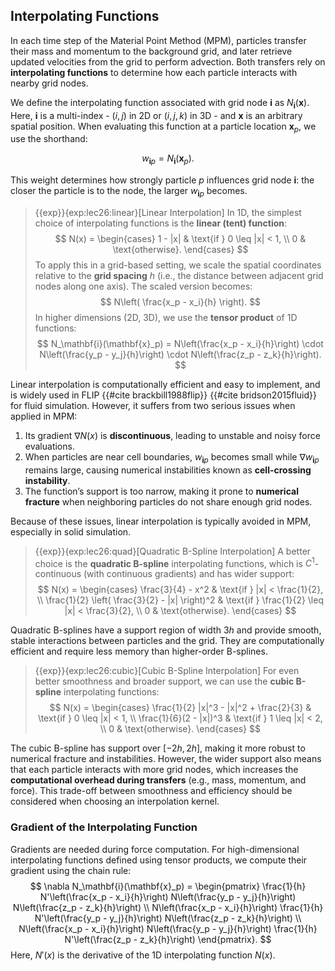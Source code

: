 ## Interpolating Functions

In each time step of the Material Point Method (MPM), particles transfer their mass and momentum to the background grid, and later retrieve updated velocities from the grid to perform advection. Both transfers rely on **interpolating functions** to determine how each particle interacts with nearby grid nodes.

We define the interpolating function associated with grid node $\mathbf{i}$ as $N_\mathbf{i}(\mathbf{x})$. Here, $\mathbf{i}$ is a multi-index - $(i, j)$ in 2D or $(i, j, k)$ in 3D - and $\mathbf{x}$ is an arbitrary spatial position. When evaluating this function at a particle location $\mathbf{x}_p$, we use the shorthand:

$$
w_{\mathbf{i}p} = N_\mathbf{i}(\mathbf{x}_p).
$$

This weight determines how strongly particle $p$ influences grid node $\mathbf{i}$: the closer the particle is to the node, the larger $w_{\mathbf{i}p}$ becomes.

> {{exp}}{exp:lec26:linear}[Linear Interpolation]
In 1D, the simplest choice of interpolating functions is the **linear (tent) function**:
$$
N(x) =
\begin{cases}
1 - |x| & \text{if } 0 \leq |x| < 1, \\
0 & \text{otherwise}.
\end{cases}
$$
To apply this in a grid-based setting, we scale the spatial coordinates relative to the **grid spacing** $h$ (i.e., the distance between adjacent grid nodes along one axis). The scaled version becomes:
$$
N\left( \frac{x_p - x_i}{h} \right).
$$
In higher dimensions (2D, 3D), we use the **tensor product** of 1D functions:
$$
N_\mathbf{i}(\mathbf{x}_p) = N\left(\frac{x_p - x_i}{h}\right) \cdot N\left(\frac{y_p - y_j}{h}\right) \cdot N\left(\frac{z_p - z_k}{h}\right).
$$

Linear interpolation is computationally efficient and easy to implement, and is widely used in FLIP {{#cite brackbill1988flip}} {{#cite bridson2015fluid}} for fluid simulation. However, it suffers from two serious issues when applied in MPM:

1. Its gradient $\nabla N(x)$ is **discontinuous**, leading to unstable and noisy force evaluations.
2. When particles are near cell boundaries, $w_{\mathbf{i}p}$ becomes small while $\nabla w_{\mathbf{i}p}$ remains large, causing numerical instabilities known as **cell-crossing instability**.
3. The function’s support is too narrow, making it prone to **numerical fracture** when neighboring particles do not share enough grid nodes.

Because of these issues, linear interpolation is typically avoided in MPM, especially in solid simulation.

> {{exp}}{exp:lec26:quad}[Quadratic B-Spline Interpolation]
A better choice is the **quadratic B-spline** interpolating functions, which is $C^1$-continuous (with continuous gradients) and has wider support:
$$
N(x) =
\begin{cases}
\frac{3}{4} - x^2 & \text{if } |x| < \frac{1}{2}, \\
\frac{1}{2} \left( \frac{3}{2} - |x| \right)^2 & \text{if } \frac{1}{2} \leq |x| < \frac{3}{2}, \\
0 & \text{otherwise}.
\end{cases}
$$

Quadratic B-splines have a support region of width $3h$ and provide smooth, stable interactions between particles and the grid. They are computationally efficient and require less memory than higher-order B-splines.

> {{exp}}{exp:lec26:cubic}[Cubic B-Spline Interpolation]
For even better smoothness and broader support, we can use the **cubic B-spline** interpolating functions:
$$
N(x) =
\begin{cases}
\frac{1}{2} |x|^3 - |x|^2 + \frac{2}{3} & \text{if } 0 \leq |x| < 1, \\
\frac{1}{6}(2 - |x|)^3 & \text{if } 1 \leq |x| < 2, \\
0 & \text{otherwise}.
\end{cases}
$$

The cubic B-spline has support over $[-2h, 2h]$, making it more robust to numerical fracture and instabilities. However, the wider support also means that each particle interacts with more grid nodes, which increases the **computational overhead during transfers** (e.g., mass, momentum, and force). This trade-off between smoothness and efficiency should be considered when choosing an interpolation kernel.

### Gradient of the Interpolating Function

Gradients are needed during force computation. For high-dimensional interpolating functions defined using tensor products, we compute their gradient using the chain rule:
$$
\nabla N_\mathbf{i}(\mathbf{x}_p) =
\begin{pmatrix}
\frac{1}{h} N'\left(\frac{x_p - x_i}{h}\right) N\left(\frac{y_p - y_j}{h}\right) N\left(\frac{z_p - z_k}{h}\right) \\
N\left(\frac{x_p - x_i}{h}\right) \frac{1}{h} N'\left(\frac{y_p - y_j}{h}\right) N\left(\frac{z_p - z_k}{h}\right) \\
N\left(\frac{x_p - x_i}{h}\right) N\left(\frac{y_p - y_j}{h}\right) \frac{1}{h} N'\left(\frac{z_p - z_k}{h}\right)
\end{pmatrix}.
$$
Here, $N'(x)$ is the derivative of the 1D interpolating function $N(x)$.